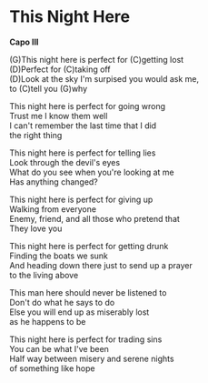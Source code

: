 # This Night Here

**Capo III**  
  
(G)This night here is perfect for (C)getting lost  
(D)Perfect for (C)taking off  
(D)Look at the sky I'm surpised you would ask me,  
to (C)tell you (G)why  
  
This night here is perfect for going wrong  
Trust me I know them well  
I can't remember the last time that I did  
the right thing  
  
This night here is perfect for telling lies  
Look through the devil's eyes  
What do you see when you're looking at me  
Has anything changed?  
  
This night here is perfect for giving up  
Walking from everyone  
Enemy, friend, and all those who pretend that  
They love you  
  
This night here is perfect for getting drunk  
Finding the boats we sunk  
And heading down there just to send up a prayer  
to the living above  
  
This man here should never be listened to  
Don't do what he says to do  
Else you will end up as miserably lost  
as he happens to be  
  
This night here is perfect for trading sins  
You can be what I've been  
Half way between misery and serene nights  
of something like hope
